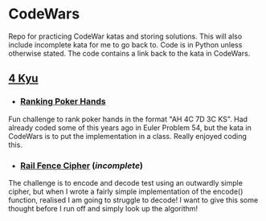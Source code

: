 # CodeWars

Repo for practicing CodeWar katas and storing solutions. This will also include incomplete kata for me to go back to. Code is in Python unless otherwise stated. The code contains a link back to the kata in CodeWars.

## [4 Kyu](https://github.com/jules-lewis/codewars/tree/master/4kyu)

* ### [Ranking Poker Hands](https://github.com/jules-lewis/codewars/blob/master/4kyu/ranking-poker-hands.py)

 Fun challenge to rank poker hands in the format "AH 4C 7D 3C KS". Had already coded some of this years ago in Euler Problem 54, but the kata in CodeWars is to put the implementation in a class. Really enjoyed coding this.

* ### [Rail Fence Cipher](https://github.com/jules-lewis/codewars/blob/master/4kyu/rail-fence-cypher.py) (*incomplete*)

 The challenge is to encode and decode test using an outwardly simple cipher, but when I wrote a fairly simple implementation of the encode() function, realised I am going to struggle to decode! I want to give this some thought before I run off and simply look up the algorithm!



